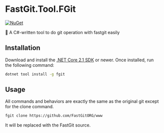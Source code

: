 ﻿# FastGit.Tool.FGit

[![NuGet][main-nuget-badge]][main-nuget]

[main-nuget]: https://www.nuget.org/packages/fgit/
[main-nuget-badge]: https://img.shields.io/nuget/v/fgit.svg?style=flat-square&label=nuget

🔧 A C#-written tool to do git operation with fastgit easily

## Installation

Download and install the [.NET Core 2.1 SDK](https://www.microsoft.com/net/download) or newer. Once installed, run the following command:

```bash
dotnet tool install -g fgit
```

## Usage

All commands and behaviors are exactly the same as the original git except for the clone command.

```bash
fgit clone https://github.com/FastGitORG/www
```
It will be replaced with the FastGit source.
